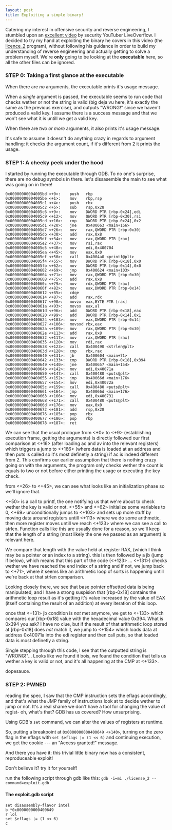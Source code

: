 ```yaml
---
layout: post
title: Exploiting a simple binary!
---
```


Catering my interest in offensive security and reverse engineering, I stumbled upon an [excellent video](https://www.youtube.com/watch?v=qS4VWL5R_OM) by
security YouTuber LiveOverflow. I decided to try my hand at exploiting the binary he covers in this video
(the [licence_2](https://github.com/LiveOverflow/liveoverflow_youtube/tree/master/0x07_0x08_uncrackable_crackme) program), without following his guidance in order to build my understanding of reverse 
engineering and actually getting to solve a problem myself. We're **only** going to be looking at the **executable** here, so all the other files can be ignored.

### STEP 0: Taking a first glance at the executable
When there are _no_ arguments, the executable prints it's usage message.

When a _single_ argument is passed, the executable seems to run code that checks wether or not the string
is valid (big deja vu here, it's exactly the same as the previous exercise), and outputs "WRONG!" since we
haven't produced a valid key. I assume there is a success message and that we won't see what it is
untill we get a valid key.

When there are _two or more_ arguments, it also prints it's usage message.

It's safe to assume it doesn't do anything crazy in regards to argument handling: it checks the
argument count, if it's different from 2 it prints the usage.

### STEP 1: A cheeky peek under the hood
I started by running the executable through GDB. To no one's surprise, there are no debug symbols in there.
let's dissasemble the main to see what was going on in there!

```
0x00000000004005bd <+0>:	push   rbp
0x00000000004005be <+1>:	mov    rbp,rsp
0x00000000004005c1 <+4>:	push   rbx
0x00000000004005c2 <+5>:	sub    rsp,0x28
0x00000000004005c6 <+9>:	mov    DWORD PTR [rbp-0x24],edi
0x00000000004005c9 <+12>:	mov    QWORD PTR [rbp-0x30],rsi
0x00000000004005cd <+16>:	cmp    DWORD PTR [rbp-0x24],0x2
0x00000000004005d1 <+20>:	jne    0x400663 <main+166>
0x00000000004005d7 <+26>:	mov    rax,QWORD PTR [rbp-0x30]
0x00000000004005db <+30>:	add    rax,0x8
0x00000000004005df <+34>:	mov    rax,QWORD PTR [rax]
0x00000000004005e2 <+37>:	mov    rsi,rax
0x00000000004005e5 <+40>:	mov    edi,0x400704
0x00000000004005ea <+45>:	mov    eax,0x0
0x00000000004005ef <+50>:	call   0x4004a0 <printf@plt>
0x00000000004005f4 <+55>:	mov    DWORD PTR [rbp-0x18],0x0
0x00000000004005fb <+62>:	mov    DWORD PTR [rbp-0x14],0x0
0x0000000000400602 <+69>:	jmp    0x400624 <main+103>
0x0000000000400604 <+71>:	mov    rax,QWORD PTR [rbp-0x30]
0x0000000000400608 <+75>:	add    rax,0x8
0x000000000040060c <+79>:	mov    rdx,QWORD PTR [rax]
0x000000000040060f <+82>:	mov    eax,DWORD PTR [rbp-0x14]
0x0000000000400612 <+85>:	cdqe   
0x0000000000400614 <+87>:	add    rax,rdx
0x0000000000400617 <+90>:	movzx  eax,BYTE PTR [rax]
0x000000000040061a <+93>:	movsx  eax,al
0x000000000040061d <+96>:	add    DWORD PTR [rbp-0x18],eax
0x0000000000400620 <+99>:	add    DWORD PTR [rbp-0x14],0x1
0x0000000000400624 <+103>:	mov    eax,DWORD PTR [rbp-0x14]
0x0000000000400627 <+106>:	movsxd rbx,eax
0x000000000040062a <+109>:	mov    rax,QWORD PTR [rbp-0x30]
0x000000000040062e <+113>:	add    rax,0x8
0x0000000000400632 <+117>:	mov    rax,QWORD PTR [rax]
0x0000000000400635 <+120>:	mov    rdi,rax
0x0000000000400638 <+123>:	call   0x400490 <strlen@plt>
0x000000000040063d <+128>:	cmp    rbx,rax
0x0000000000400640 <+131>:	jb     0x400604 <main+71>
0x0000000000400642 <+133>:	cmp    DWORD PTR [rbp-0x18],0x394
0x0000000000400649 <+140>:	jne    0x400657 <main+154>
0x000000000040064b <+142>:	mov    edi,0x40071a
0x0000000000400650 <+147>:	call   0x400480 <puts@plt>
0x0000000000400655 <+152>:	jmp    0x40066d <main+176>
0x0000000000400657 <+154>:	mov    edi,0x40072a
0x000000000040065c <+159>:	call   0x400480 <puts@plt>
0x0000000000400661 <+164>:	jmp    0x40066d <main+176>
0x0000000000400663 <+166>:	mov    edi,0x400731
0x0000000000400668 <+171>:	call   0x400480 <puts@plt>
0x000000000040066d <+176>:	mov    eax,0x0
0x0000000000400672 <+181>:	add    rsp,0x28
0x0000000000400676 <+185>:	pop    rbx
0x0000000000400677 <+186>:	pop    rbp
0x0000000000400678 <+187>:	ret
```

We can see that the usual prologue from <+0> to <+9> (establishing execution frame, getting the arguments)
is directly followed our first comparison at <+16> (after loading ac and av into the relevant registers) 
which triggers a jump to <+166> (where data is loaded at an address and then puts is called so it's most definetly 
a string) if ac is indeed different from 2. This confirms our earlier assumption that
there is nothing crazy going on with the arguments, the program only checks wether the count is equals to two or
not before either printing the usage or executing the key check.

from <+26> to <+45>, we can see what looks like an initialization phase so we'll ignore that.

<+50> is a call to printf, the one notifying us that we're about to check wether the key is valid or not.
<+55> and <+62> initialize some variables to 0, <+69> unconditionally jumps to <+103> and sets up more stuff
by moving data around registers untill <+113> where we do some arithmetic, then more register moves untill
we reach <+123> where we can see a call to strlen. Function calls like this are usually done for a reason, 
so we'll keep that the length of a string (most likely the one we passed as an argument) is relevant here.

We compare that length with the value held at register RAX, (which I think may be a pointer or an index to 
a string). this is then followed by a jb (jump if below), which means that this part of the code (<+123> ... <+131>)
checks wether we have reached the end index of a string and if not, we jump back to <+71>, where it seems like an
arithmetic loop of sorts is happening untill we're back at that strlen comparison. 

Looking closely there, we see that base pointer offsetted data is being manipulated, and I have a strong 
suspision that [rbp-0x18] contains the arithmetic loop result as it's getting it's value increased by the
value of EAX (itself containing the result of an addition) at every iteration of this loop.

once that <+131> jb condition is _not_ met anymore, we get to <+133> which compares our [rbp-0x18] value with
the hexadecimal value 0x394. What is 0x394 you ask? I have no clue, but if the result of that arithmetic loop
stored at [rbp-0x18] does _not_ match it, we jump to <+154> which loads data at address 0x40071a into the edi
register and then call puts, so that loaded data is most definetly a string.

Single stepping through this code, I see that the outputted string is "WRONG!"... Looks like we found it bois,
we found the condition that tells us wether a key is valid or not, and it's all happening at the CMP at <+133>.

dopesauce.

### STEP 2: **PWNED**
reading the spec, I saw that the CMP instruction sets the eflags accordingly, and that's what the JMP family of
instructions look at to decide wether to jump or not. It's a real shame we don't have a tool for changing the
value of regist- oh, what's that? GDB has us covered? How unsurprising.

Using GDB's `set` command, we can alter the values of registers at runtime.

So, putting a breakpoint at ```0x0000000000400649 <+140>```, turning on the zero flag in the eflags with
```set $eflags |= (1 << 6)``` and continuing execution, we get the cookie --- an "Access granted!" message.

And there you have it: this trivial little binary now has a consistent, reproduceable exploit! 

Don't believe it? try it for yourself!

run the following script through gdb like this: ```gdb -i=mi ./license_2 --command=exploit.gdb```

#### The exploit.gdb script
```
set disassembly-flavor intel
b *0x0000000000400649
r lol
set $eflags |= (1 << 6)
c
```
